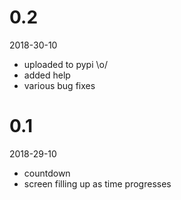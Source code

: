 0.2
===

2018-30-10

* uploaded to pypi \o/
* added help
* various bug fixes

0.1
===

2018-29-10

* countdown
* screen filling up as time progresses
